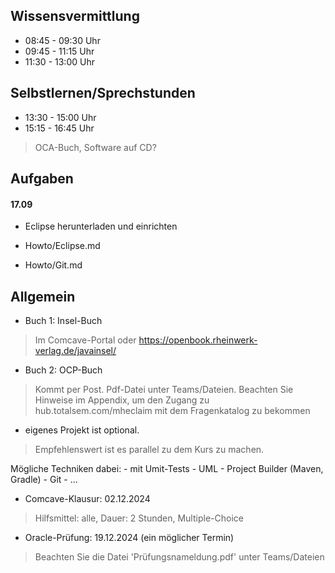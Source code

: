 ## Wissensvermittlung
- 08:45 - 09:30 Uhr
- 09:45 - 11:15 Uhr
- 11:30 - 13:00 Uhr

## Selbstlernen/Sprechstunden
- 13:30 - 15:00 Uhr
- 15:15 - 16:45 Uhr

> OCA-Buch, Software auf CD?

## Aufgaben

#### 17.09

- Eclipse herunterladen und einrichten

- Howto/Eclipse.md
- Howto/Git.md


## Allgemein

- Buch 1: Insel-Buch 
> Im Comcave-Portal oder https://openbook.rheinwerk-verlag.de/javainsel/

- Buch 2: OCP-Buch
> Kommt per Post. Pdf-Datei unter Teams/Dateien.
> Beachten Sie Hinweise im Appendix, um den Zugang zu hub.totalsem.com/mheclaim mit dem Fragenkatalog zu bekommen

- eigenes Projekt ist optional. 
> Empfehlenswert ist es parallel zu dem Kurs zu machen.

Mögliche Techniken dabei:
    - mit Umit-Tests
    - UML
    - Project Builder (Maven, Gradle)
    - Git
	- ...

- Comcave-Klausur: 02.12.2024
> Hilfsmittel: alle, Dauer: 2 Stunden, Multiple-Choice

- Oracle-Prüfung: 19.12.2024 (ein möglicher Termin)
> Beachten Sie die Datei 'Prüfungsnameldung.pdf' unter Teams/Dateien


